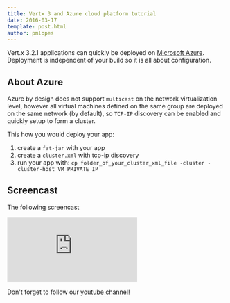 ```yaml
---
title: Vertx 3 and Azure cloud platform tutorial
date: 2016-03-17
template: post.html
author: pmlopes
---
```


Vert.x 3.2.1 applications can quickly be deployed on [Microsoft Azure](http://portal.azure.com/). Deployment is independent of your build so it is all about configuration.

## About Azure

Azure by design does not support `multicast` on the network virtualization level, however all virtual machines defined
on the same group are deployed on the same network (by default), so `TCP-IP` discovery can be enabled and quickly setup
to form a cluster.

This how you would deploy your app:

1. create a `fat-jar` with your app
2. create a `cluster.xml` with tcp-ip discovery
3. run your app with: `cp folder_of_your_cluster_xml_file -cluster -cluster-host VM_PRIVATE_IP`

## Screencast

The following screencast 

<div class="embed-responsive embed-responsive-16by9">
<iframe class="embed-responsive-item" src="https://www.youtube.com/embed/nGQs_swWwAM" frameborder="0" allowfullscreen></iframe>
</div>

Don't forget to follow our [youtube channel](https://www.youtube.com/channel/UCGN6L3tRhs92Uer3c6VxOSA)!
